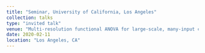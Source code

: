 ```yaml
---
title: "Seminar, University of California, Los Angeles"
collection: talks
type: "invited talk"
venue: "Multi-resolution functional ANOVA for large-scale, many-input computer experiments"
date: 2020-02-11
location: "Los Angeles, CA"
---
```

